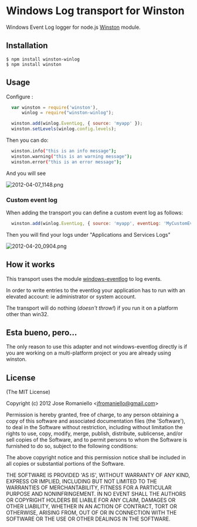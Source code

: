 
# Windows Log transport for Winston

  Windows Event Log logger for node.js [Winston](https://github.com/flatiron/winston) module.

## Installation

    $ npm install winston-winlog
    $ npm install winston


## Usage

Configure :

```js
  var winston = require('winston'),
      winlog = require("winston-winlog");

  winston.add(winlog.EventLog, { source: 'myapp' });
  winston.setLevels(winlog.config.levels);
```

Then you can do:

```bash
  winston.info("this is an info message");
  winston.warning("this is an warning message");
  winston.error("this is an error message");
```

And you will see

![2012-04-07_1148.png](http://joseoncodecom.ipage.com/wp-content/uploads/images/2012-04-07_1148.png)

### Custom event log

When adding the transport you can define a custom event log as follows:

```js
  winston.add(winlog.EventLog, { source: 'myapp', eventLog: 'MyCustomEventLog' });
```

Then you will find your logs under "Applications and Services Logs"

![2012-04-20_0904.png](http://joseoncodecom.ipage.com/wp-content/uploads/images/2012-04-20_0904.png)

## How it works

This transport uses the module [windows-eventlog](http://jfromaniello.github.com/windowseventlogjs/) to log events. 

In order to write entries to the eventlog your application has to run with an elevated account: ie administrator or system account. 

The transport will do nothing (*doesn't throw!*) if you run it on a platform other than win32.

## Esta bueno, pero...

The only reason to use this adapter and not windows-eventlog directly is if you are working on a multi-platform project or you are already using winston.

## License 

(The MIT License)

Copyright (c) 2012 Jose Romaniello &lt;jfromaniello@gmail.com&gt;

Permission is hereby granted, free of charge, to any person obtaining
a copy of this software and associated documentation files (the
'Software'), to deal in the Software without restriction, including
without limitation the rights to use, copy, modify, merge, publish,
distribute, sublicense, and/or sell copies of the Software, and to
permit persons to whom the Software is furnished to do so, subject to
the following conditions:

The above copyright notice and this permission notice shall be
included in all copies or substantial portions of the Software.

THE SOFTWARE IS PROVIDED 'AS IS', WITHOUT WARRANTY OF ANY KIND,
EXPRESS OR IMPLIED, INCLUDING BUT NOT LIMITED TO THE WARRANTIES OF
MERCHANTABILITY, FITNESS FOR A PARTICULAR PURPOSE AND NONINFRINGEMENT.
IN NO EVENT SHALL THE AUTHORS OR COPYRIGHT HOLDERS BE LIABLE FOR ANY
CLAIM, DAMAGES OR OTHER LIABILITY, WHETHER IN AN ACTION OF CONTRACT,
TORT OR OTHERWISE, ARISING FROM, OUT OF OR IN CONNECTION WITH THE
SOFTWARE OR THE USE OR OTHER DEALINGS IN THE SOFTWARE.